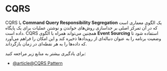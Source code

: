 # CQRS

CQRS یا **Command Query Responsibility Segregation** یک الگوی معماری است که در آن تمرکز اصلی بر جداسازی روش‌های خواندن و نوشتن عملیات برای یک پایگاه داده است. CQRS همچنین می‌تواند همراه با الگوی **Event Sourcing** استفاده شود تا وضعیت برنامه را به عنوان دنباله‌ای از رویدادها ذخیره کند و این امکان را فراهم می‌آورد که داده‌ها را به هر نقطه‌ای در زمان بازگرداند.

برای یادگیری بیشتر به منابع زیر مراجعه کنید:

- [@article@CQRS Pattern](https://docs.microsoft.com/en-us/azure/architecture/patterns/cqrs)
